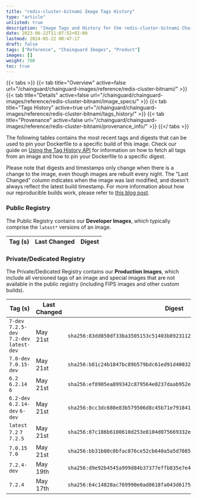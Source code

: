 ```yaml
---
title: "redis-cluster-bitnami Image Tags History"
type: "article"
unlisted: true
description: "Image Tags and History for the redis-cluster-bitnami Chainguard Image"
date: 2023-06-22T11:07:52+02:00
lastmod: 2024-05-22 00:47:17
draft: false
tags: ["Reference", "Chainguard Images", "Product"]
images: []
weight: 700
toc: true
---
```


{{< tabs >}}
{{< tab title="Overview" active=false url="/chainguard/chainguard-images/reference/redis-cluster-bitnami/" >}}
{{< tab title="Details" active=false url="/chainguard/chainguard-images/reference/redis-cluster-bitnami/image_specs/" >}}
{{< tab title="Tags History" active=true url="/chainguard/chainguard-images/reference/redis-cluster-bitnami/tags_history/" >}}
{{< tab title="Provenance" active=false url="/chainguard/chainguard-images/reference/redis-cluster-bitnami/provenance_info/" >}}
{{</ tabs >}}

The following tables contains the most recent tags and digests that can be used to pin your Dockerfile to a specific build of this image. Check our guide on [Using the Tag History API](/chainguard/chainguard-images/using-the-tag-history-api/) for information on how to fetch all tags from an image and how to pin your Dockerfile to a specific digest.

Please note that digests and timestamps only change when there is a change to the image, even though images are rebuilt every night. The "Last Changed" column indicates when the image was last modified, and doesn't always reflect the latest build timestamp. For more information about how our reproducible builds work, please refer to [this blog post](https://www.chainguard.dev/unchained/reproducing-chainguards-reproducible-image-builds).

### Public Registry
The Public Registry contains our **Developer Images**, which typically comprise the `latest*` versions of an image.

| Tag (s) | Last Changed | Digest |
|---------|--------------|--------|


### Private/Dedicated Registry
The Private/Dedicated Registry contains our **Production Images**, which include all versioned tags of an image and special images that are not available in the public registry (including FIPS images and other custom builds).

| Tag (s)                                     | Last Changed | Digest                                                                    |
|---------------------------------------------|--------------|---------------------------------------------------------------------------|
|  `7-dev` `7.2.5-dev` `7.2-dev` `latest-dev` | May 21st     | `sha256:83dd850df33ba3505153c51403b8923112237985195c05dd1f11a6013b01903b` |
|  `7.0-dev` `7.0.15-dev`                     | May 21st     | `sha256:b81c24b1847bc89b579bdc61ed91d40032e618d426b6bfc656dde212ead8ab35` |
|  `6.2` `6.2.14` `6`                         | May 21st     | `sha256:ef8905ea899342c879564e0237daab952e33ddd754c92f82ddffd834a9ff4169` |
|  `6.2-dev` `6.2.14-dev` `6-dev`             | May 21st     | `sha256:8cc3dc680e83b579506d8c45b71e791841d6ec161bc46a9a437bfe0854e84b21` |
|  `latest` `7.2` `7` `7.2.5`                 | May 21st     | `sha256:87c186b6100610d253e8104d075669332e00e360df762551bfd450cba1d3c933` |
|  `7.0.15` `7.0`                             | May 21st     | `sha256:bb31b00c0bfac876ce52cb640a5a5d708506010d20d1375feaef62b3f726c68f` |
|  `7.2.4-dev`                                | May 19th     | `sha256:d9e92b4545a999d84b37377effb835e7e49040a81f0fdca6346bd7f1316d2e3b` |
|  `7.2.4`                                    | May 17th     | `sha256:64c14828ac769990e0ad0618fa043d6175ddccd6af3e10533c599a71aadbd437` |

